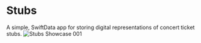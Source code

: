 # Stubs
A simple, SwiftData app for storing digital representations of concert ticket stubs. 
![Stubs Showcase 001](https://github.com/bodhichristian/Stubs/assets/110639779/4aa1c227-ff3b-405b-96fa-06eeb3375ce0)
